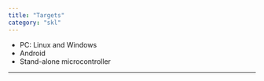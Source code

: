 ```yaml
---
title: "Targets"
category: "skl"
---
```


- PC: Linux and Windows
- Android
- Stand-alone microcontroller

-----------------
